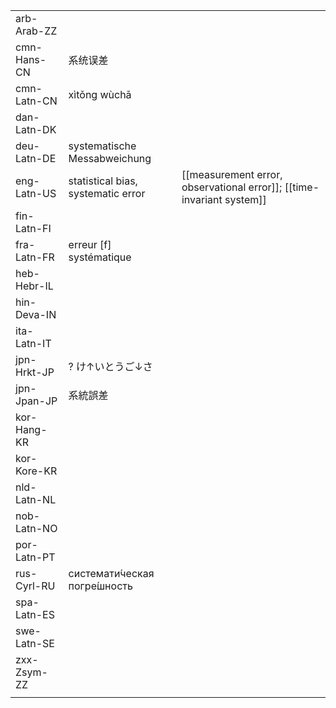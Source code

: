 | | | |
|-|-|-|
| arb-Arab-ZZ |  |  |
| cmn-Hans-CN | 系统误差 |  |
| cmn-Latn-CN | xìtǒng wùchā |  |
| dan-Latn-DK |  |  |
| deu-Latn-DE | systematische Messabweichung |  |
| eng-Latn-US | statistical bias, systematic error | [[measurement error, observational error]]; [[time-invariant system]] |
| fin-Latn-FI |  |  |
| fra-Latn-FR | erreur [f] systématique |  |
| heb-Hebr-IL |  |  |
| hin-Deva-IN |  |  |
| ita-Latn-IT |  |  |
| jpn-Hrkt-JP | ? け↑いとうご↓さ |  |
| jpn-Jpan-JP | 系統誤差 |  |
| kor-Hang-KR |  |  |
| kor-Kore-KR |  |  |
| nld-Latn-NL |  |  |
| nob-Latn-NO |  |  |
| por-Latn-PT |  |  |
| rus-Cyrl-RU | системати́ческая погре́шность |  |
| spa-Latn-ES |  |  |
| swe-Latn-SE |  |  |
| zxx-Zsym-ZZ |  |  |
|  |  |  |
